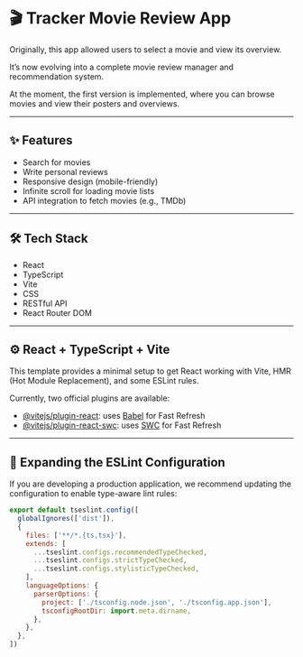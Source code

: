# 🎬 Tracker Movie Review App

Originally, this app allowed users to select a movie and view its overview.

It’s now evolving into a complete movie review manager and recommendation system.

At the moment, the first version is implemented, where you can browse movies and view their posters and overviews.

---

## ✨ Features

- Search for movies
- Write personal reviews
- Responsive design (mobile-friendly)
- Infinite scroll for loading movie lists
- API integration to fetch movies (e.g., TMDb)

---

## 🛠️ Tech Stack

- React
- TypeScript
- Vite
- CSS
- RESTful API
- React Router DOM

---

## ⚙️ React + TypeScript + Vite

This template provides a minimal setup to get React working with Vite, HMR (Hot Module Replacement), and some ESLint rules.

Currently, two official plugins are available:

- [@vitejs/plugin-react](https://github.com/vitejs/vite-plugin-react/blob/main/packages/plugin-react): uses [Babel](https://babeljs.io/) for Fast Refresh
- [@vitejs/plugin-react-swc](https://github.com/vitejs/vite-plugin-react/blob/main/packages/plugin-react-swc): uses [SWC](https://swc.rs/) for Fast Refresh

---

## 🧹 Expanding the ESLint Configuration

If you are developing a production application, we recommend updating the configuration to enable type-aware lint rules:

```js
export default tseslint.config([
  globalIgnores(['dist']),
  {
    files: ['**/*.{ts,tsx}'],
    extends: [
      ...tseslint.configs.recommendedTypeChecked,
      ...tseslint.configs.strictTypeChecked,
      ...tseslint.configs.stylisticTypeChecked,
    ],
    languageOptions: {
      parserOptions: {
        project: ['./tsconfig.node.json', './tsconfig.app.json'],
        tsconfigRootDir: import.meta.dirname,
      },
    },
  },
])
